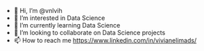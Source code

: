 - 👋 Hi, I’m @vnlvih
- 👀 I’m interested in Data Science 
- 🌱 I’m currently learning Data Science
- 💞️ I’m looking to collaborate on Data Science projects
- 📫 How to reach me https://www.linkedin.com/in/vivianelimads/

<!---
vnlvih/vnlvih is a ✨ special ✨ repository because its `README.md` (this file) appears on your GitHub profile.
You can click the Preview link to take a look at your changes.
--->
